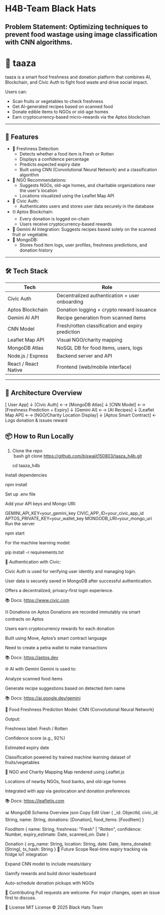 # H4B-Team Black Hats
## Problem Statement: Optimizing techniques to prevent food wastage using image classification with CNN algorithms.
# 🍏 taaza

taaza is a smart food freshness and donation platform that combines AI, Blockchain, and Civic Auth to fight food waste and drive social impact.

Users can:
- Scan fruits or vegetables to check freshness
- Get AI-generated recipes based on scanned food
- Donate edible items to NGOs or old-age homes
- Earn cryptocurrency-based micro-rewards via the Aptos blockchain

---

## 🚀 Features

- 🍅 Freshness Detection:
  - Detects whether a food item is Fresh or Rotten
  - Displays a confidence percentage
  - Predicts expected expiry date
  - Built using CNN (Convolutional Neural Network) and a classification algorithm
- 🏥 NGO Recommendations:
  - Suggests NGOs, old-age homes, and charitable organizations near the user's location
  - Locations visualized using the Leaflet Map API
- 🔐 Civic Auth:
  - Authenticates users and stores user data securely in the database
- ⛓️ Aptos Blockchain:
  - Every donation is logged on-chain
  - Users receive cryptocurrency-based rewards
- 🧠 Gemini AI Integration: Suggests recipes based solely on the scanned fruit or vegetable.
- 💾 MongoDB:
  - Stores food item logs, user profiles, freshness predictions, and donation history

---

## 🛠️ Tech Stack

| Tech               | Role                                                         |
|--------------------|--------------------------------------------------------------|
| Civic Auth     | Decentralized authentication + user onboarding               |
| Aptos Blockchain| Donation logging + crypto reward issuance                   |
| Gemini AI API  | Recipe generation from scanned items                         |
| CNN Model      | Fresh/rotten classification and expiry prediction            |
| Leaflet Map API| Visual NGO/charity mapping                                   |             
| MongoDB Atlas  | NoSQL DB for food items, users, logs                         |
| Node.js / Express | Backend server and API                                    |
| React / React Native | Frontend (web/mobile interface)                        |

---

## 🧩 Architecture Overview

[ User App]
↓
[Civic Auth] ←→ [MongoDB Atlas]
↓
[CNN Model] ←→ [Freshness Prediction + Expiry]
↓
[Gemini AI] ←→ [AI Recipes]
↓
[Leaflet Map API] ←→ [NGO/Charity Location Display]
↓
[Aptos Smart Contract] ← Logs donation & issues reward

## 📦 How to Run Locally

1. Clone the repo  
   `bash
   git clone https://github.com/biswajit150803/taaza_h4b.git

   cd taaza_h4b

Install dependencies

npm install

Set up .env file

Add your API keys and Mongo URI:

GEMINI_API_KEY=your_gemini_key
CIVIC_APP_ID=your_civic_app_id
APTOS_PRIVATE_KEY=your_wallet_key
MONGODB_URI=your_mongo_uri
Run the server

npm start

For the machine learning model:

pip install -r requirements.txt

🔐 Authentication with Civic:

Civic Auth is used for verifying user identity and managing login.

User data is securely saved in MongoDB after successful authentication.

Offers a decentralized, privacy-first login experience.

📚 Docs: https://www.civic.com

⛓️ Donations on Aptos
Donations are recorded immutably via smart contracts on Aptos

Users earn cryptocurrency rewards for each donation

Built using Move, Aptos’s smart contract language

Need to create a petra wallet to make transactions

📚 Docs: https://aptos.dev

🌐 AI with Gemini
Gemini is used to:

Analyze scanned food items

Generate recipe suggestions based on detected item name

📚 Docs: https://ai.google.dev/gemini

🧠 Food Freshness Prediction
Model: CNN (Convolutional Neural Network)

Output:

Freshness label: Fresh / Rotten

Confidence score (e.g., 92%)

Estimated expiry date

Classification powered by trained machine learning dataset of fruits/vegetables

📍 NGO and Charity Mapping
Map rendered using Leaflet.js

Locations of nearby NGOs, food banks, and old-age homes

Integrated with app via geolocation and donation preferences

📚 Docs: https://leafletjs.com

📊 MongoDB Schema Overview
json
Copy
Edit
User {
  _id: ObjectId,
  civic_id: String,
  name: String,
  donations: [Donation],
  food_items: [FoodItem]
}

FoodItem {
  name: String,
  freshness: "Fresh" | "Rotten",
  confidence: Number,
  expiry_estimate: Date,
  scanned_on: Date
}

Donation {
  org_name: String,
  location: String,
  date: Date,
  items_donated: [String],
  tx_hash: String
}
🌱 Future Scope
Real-time expiry tracking via fridge IoT integration

Expand CNN model to include meats/dairy

Gamify rewards and build donor leaderboard

Auto-schedule donation pickups with NGOs

🤝 Contributing
Pull requests are welcome. For major changes, open an issue first to discuss.

📜 License
MIT License © 2025 Black Hats Team